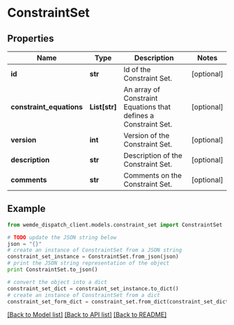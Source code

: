 # ConstraintSet


## Properties

Name | Type | Description | Notes
------------ | ------------- | ------------- | -------------
**id** | **str** | Id of the Constraint Set. | [optional] 
**constraint_equations** | **List[str]** | An array of Constraint Equations that defines a Constraint Set. | [optional] 
**version** | **int** | Version of the Constraint Set. | [optional] 
**description** | **str** | Description of the Constraint Set. | [optional] 
**comments** | **str** | Comments on the Constraint Set. | [optional] 

## Example

```python
from wemde_dispatch_client.models.constraint_set import ConstraintSet

# TODO update the JSON string below
json = "{}"
# create an instance of ConstraintSet from a JSON string
constraint_set_instance = ConstraintSet.from_json(json)
# print the JSON string representation of the object
print ConstraintSet.to_json()

# convert the object into a dict
constraint_set_dict = constraint_set_instance.to_dict()
# create an instance of ConstraintSet from a dict
constraint_set_form_dict = constraint_set.from_dict(constraint_set_dict)
```
[[Back to Model list]](../README.md#documentation-for-models) [[Back to API list]](../README.md#documentation-for-api-endpoints) [[Back to README]](../README.md)


